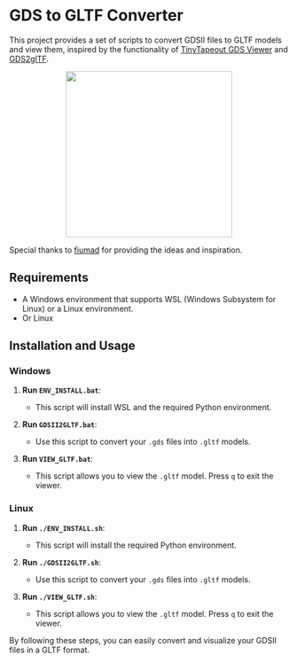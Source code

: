 # GDS to GLTF Converter

This project provides a set of scripts to convert GDSII files to GLTF models and view them, inspired by the functionality of [TinyTapeout GDS Viewer](https://gds-viewer.tinytapeout.com/?model=) and [GDS2glTF](https://github.com/mbalestrini/GDS2glTF).

<p align="center">
  <img src="https://github.com/user-attachments/assets/0fe8e64f-c1f9-4bfe-b946-47070fe89892" width="300">
</p>

Special thanks to [fiumad](https://github.com/fiumad/) for providing the ideas and inspiration.

## Requirements

- A Windows environment that supports WSL (Windows Subsystem for Linux) or a Linux environment.
- Or Linux

## Installation and Usage

### Windows

1. **Run `ENV_INSTALL.bat`**:
   - This script will install WSL and the required Python environment.

2. **Run `GDSII2GLTF.bat`**:
   - Use this script to convert your `.gds` files into `.gltf` models.

3. **Run `VIEW_GLTF.bat`**:
   - This script allows you to view the `.gltf` model. Press `q` to exit the viewer.

### Linux

1. **Run `./ENV_INSTALL.sh`**:
   - This script will install the required Python environment.

2. **Run `./GDSII2GLTF.sh`**:
   - Use this script to convert your `.gds` files into `.gltf` models.

3. **Run `./VIEW_GLTF.sh`**:
   - This script allows you to view the `.gltf` model. Press `q` to exit the viewer.

By following these steps, you can easily convert and visualize your GDSII files in a GLTF format.
